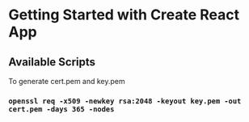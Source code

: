# Getting Started with Create React App

## Available Scripts

To generate cert.pem and key.pem
### `openssl req -x509 -newkey rsa:2048 -keyout key.pem -out cert.pem -days 365 -nodes`
